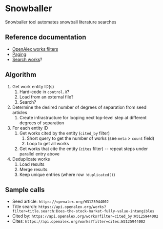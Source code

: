 # Snowballer
Snowballer tool automates snowball literature searches

## Reference documentation
- [OpenAlex works filters](https://docs.openalex.org/api-entities/works/filter-works)
- [Paging](https://docs.openalex.org/how-to-use-the-api/get-lists-of-entities/paging)
- [Search works](https://docs.openalex.org/api-entities/works/search-works)?

## Algorithm
1. Get work entity ID(s)
   1. Hard-code in `control.R`?
   1. Load from an external file?
   1. Search?
1. Determine the desired number of degrees of separation from seed articles
   1. Create infrastructure for looping next top-level step at different degrees of separation
1. For each entity ID
   1. Get works cited by the entity (`cited_by` filter)
      1. Short query to get the number of works (see `meta` > `count` field)
      1. Loop to get all works
   1. Get works that cite the entity (`cites` filter) -- repeat steps under parallel entry above
1. Deduplicate works
   1. Load results
   1. Merge results
   1. Keep unique entries (where row `!duplicated()`)

## Sample calls
- Seed article: `https://openalex.org/W3125944002`
- Title search: `https://api.openalex.org/works?filter=title.search:Does-the-stock-market-fully-value-intangibles`
- Cited by: `https://api.openalex.org/works?filter=cited_by:W3125944002`
- Cites: `https://api.openalex.org/works?filter=cites:W3125944002`
